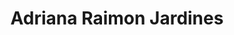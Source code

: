 ---
title: "Adriana Raimon Jardines"
url: /ciudad-autonoma-de-buenos-aires/adriana-raimon-jardines/
shop: Garten-Center
---